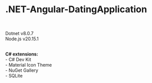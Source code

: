 # .NET-Angular-DatingApplication
<br>

Dotnet v8.0.7<br>
Node.js v20.15.1

<br>
<b>C# extensions:</b> <br>
- C# Dev Kit <br>
- Material Icon Theme <br>
- NuGet Gallery <br>
- SQLite 
